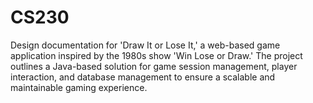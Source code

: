 # CS230
Design documentation for 'Draw It or Lose It,' a web-based game application inspired by the 1980s show 'Win Lose or Draw.' The project outlines a Java-based solution for game session management, player interaction, and database management to ensure a scalable and maintainable gaming experience.
